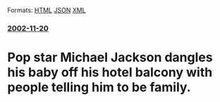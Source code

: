 
Formats: [HTML](/news/2002/11/20/pop-star-michael-jackson-dangles-his-baby-off-his-hotel-balcony-with-people-telling-him-to-be-family.html)  [JSON](/news/2002/11/20/pop-star-michael-jackson-dangles-his-baby-off-his-hotel-balcony-with-people-telling-him-to-be-family.json)  [XML](/news/2002/11/20/pop-star-michael-jackson-dangles-his-baby-off-his-hotel-balcony-with-people-telling-him-to-be-family.xml)  

### [2002-11-20](/news/2002/11/20/index.md)

##### 
#  Pop star Michael Jackson dangles his baby off his hotel balcony with people telling him to be family.



